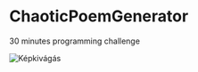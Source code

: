 # ChaoticPoemGenerator
 30 minutes programming challenge
 
![Képkivágás](https://github.com/d0minit1/ChaoticPoemGenerator/assets/118691963/1a10bc07-c654-46ff-ad88-c0b23483ccfe)
